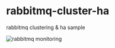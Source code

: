 # rabbitmq-cluster-ha
rabbitmq clustering &amp; ha sample

![rabbitmq monitoring]("http://raw.githubusercontent.com/oskmkr/rabbitmq-cluster-ha/master/rabbitmq_monitor.jpg", "title")
